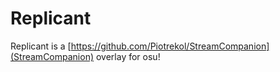 # Replicant

Replicant is a [https://github.com/Piotrekol/StreamCompanion](StreamCompanion) overlay for osu!